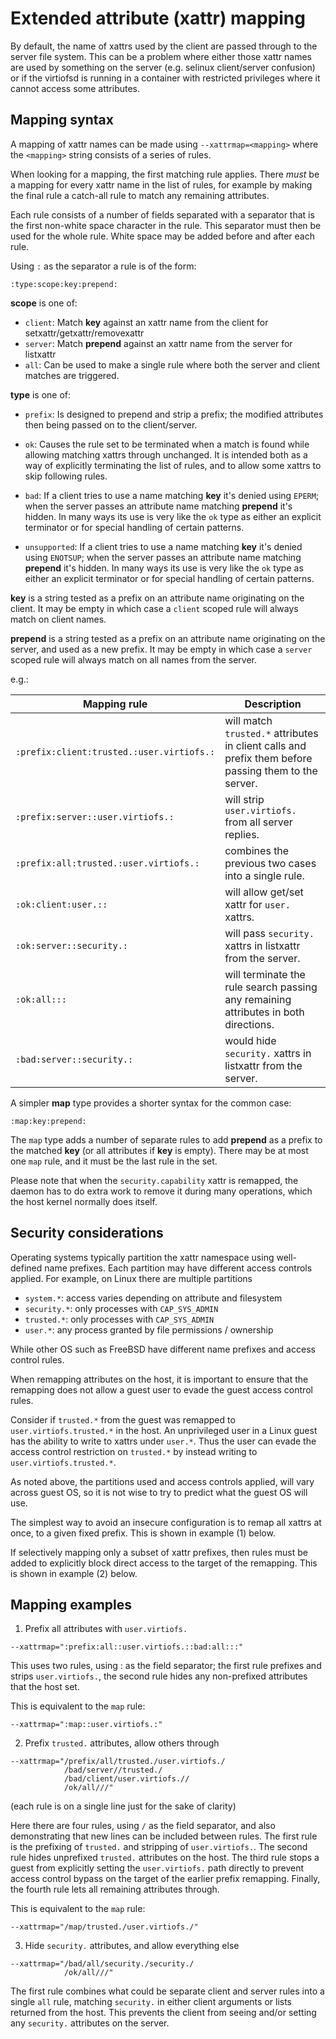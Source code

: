# Extended attribute (xattr) mapping

By default, the name of xattrs used by the client are passed through to the server
file system.  This can be a problem where either those xattr names are used
by something on the server (e.g. selinux client/server confusion) or if the
virtiofsd is running in a container with restricted privileges where it cannot
access some attributes.

## Mapping syntax

A mapping of xattr names can be made using `--xattrmap=<mapping>` where the `<mapping>`
string consists of a series of rules.

When looking for a mapping, the first matching rule applies.
There *must* be a mapping for every xattr name in the list of rules,
for example by making the final rule a catch-all rule to match any remaining attributes.

Each rule consists of a number of fields separated with a separator that is the
first non-white space character in the rule.  This separator must then be used
for the whole rule.
White space may be added before and after each rule.

Using `:` as the separator a rule is of the form:

```
:type:scope:key:prepend:
```

**scope** is one of:

- `client`: Match **key** against an xattr name from the client for
             setxattr/getxattr/removexattr
- `server`: Match **prepend** against an xattr name from the server
             for listxattr
- `all`: Can be used to make a single rule where both the server
          and client matches are triggered.

**type** is one of:

- `prefix`: Is designed to prepend and strip a prefix; the modified
  attributes then being passed on to the client/server.

- `ok`: Causes the rule set to be terminated when a match is found
  while allowing matching xattrs through unchanged.
  It is intended both as a way of explicitly terminating
  the list of rules, and to allow some xattrs to skip following rules.

- `bad`: If a client tries to use a name matching **key** it's
  denied using `EPERM`; when the server passes an attribute
  name matching **prepend** it's hidden.  In many ways its use is very like
  the `ok` type as either an explicit terminator or for special handling of certain
  patterns.

- `unsupported`: If a client tries to use a name matching **key** it's
  denied using `ENOTSUP`; when the server passes an attribute
  name matching **prepend** it's hidden.  In many ways its use is very like
  the `ok` type as either an explicit terminator or for special handling of certain
  patterns.

**key** is a string tested as a prefix on an attribute name originating
on the client.  It may be empty in which case a `client` scoped rule
will always match on client names.

**prepend** is a string tested as a prefix on an attribute name originating
on the server, and used as a new prefix. It may be empty
in which case a `server` scoped rule will always match on all names from
the server.

e.g.:

| Mapping rule                              | Description                                                                                          |
| ----------------------------------------- | ---------------------------------------------------------------------------------------------------- |
| `:prefix:client:trusted.:user.virtiofs.:` | will match `trusted.*` attributes in client calls and prefix them before passing them to the server. |
| `:prefix:server::user.virtiofs.:`         | will strip `user.virtiofs.` from all server replies.                                                 |
| `:prefix:all:trusted.:user.virtiofs.:`    | combines the previous two cases into a single rule.                                                  |
| `:ok:client:user.::`                      | will allow get/set xattr for `user.` xattrs.                                                         |
| `:ok:server::security.:`                  | will pass `security.` xattrs in listxattr from the server.                                           |
| `:ok:all:::`                              | will terminate the rule search passing any remaining attributes in both directions.                  |
| `:bad:server::security.:`                 | would hide `security.` xattrs in listxattr from the server.                                          |

A simpler **map** type provides a shorter syntax for the common case:

```
:map:key:prepend:
```

The `map` type adds a number of separate rules to add **prepend** as a prefix
to the matched **key** (or all attributes if **key** is empty).
There may be at most one `map` rule, and it must be the last rule in the set.

Please note that when the `security.capability` xattr is remapped, the daemon has to do
extra work to remove it during many operations, which the host kernel normally
does itself.

## Security considerations

Operating systems typically partition the xattr namespace using
well-defined name prefixes. Each partition may have different
access controls applied. For example, on Linux there are multiple
partitions

- `system.*`: access varies depending on attribute and filesystem
- `security.*`: only processes with `CAP_SYS_ADMIN`
- `trusted.*`: only processes with `CAP_SYS_ADMIN`
- `user.*`: any process granted by file permissions / ownership

While other OS such as FreeBSD have different name prefixes
and access control rules.

When remapping attributes on the host, it is important to
ensure that the remapping does not allow a guest user to
evade the guest access control rules.

Consider if `trusted.*` from the guest was remapped to
`user.virtiofs.trusted.*` in the host. An unprivileged
user in a Linux guest has the ability to write to xattrs
under `user.*`. Thus the user can evade the access
control restriction on `trusted.*` by instead writing
to `user.virtiofs.trusted.*`.

As noted above, the partitions used and access controls
applied, will vary across guest OS, so it is not wise to
try to predict what the guest OS will use.

The simplest way to avoid an insecure configuration is
to remap all xattrs at once, to a given fixed prefix.
This is shown in example (1) below.

If selectively mapping only a subset of xattr prefixes,
then rules must be added to explicitly block direct
access to the target of the remapping. This is shown
in example (2) below.

## Mapping examples

1. Prefix all attributes with `user.virtiofs.`

```shell
--xattrmap=":prefix:all::user.virtiofs.::bad:all:::"
```

This uses two rules, using : as the field separator;
the first rule prefixes and strips `user.virtiofs.`,
the second rule hides any non-prefixed attributes that
the host set.

This is equivalent to the `map` rule:

```shell
--xattrmap=":map::user.virtiofs.:"
```

2. Prefix `trusted.` attributes, allow others through

```shell
--xattrmap="/prefix/all/trusted./user.virtiofs./
            /bad/server//trusted./
            /bad/client/user.virtiofs.//
            /ok/all///"
```
(each rule is on a single line just for the sake of clarity)

Here there are four rules, using `/` as the field
separator, and also demonstrating that new lines can
be included between rules.
The first rule is the prefixing of `trusted.` and
stripping of `user.virtiofs.`.
The second rule hides unprefixed `trusted.` attributes
on the host.
The third rule stops a guest from explicitly setting
the `user.virtiofs.` path directly to prevent access
control bypass on the target of the earlier prefix
remapping.
Finally, the fourth rule lets all remaining attributes
through.

This is equivalent to the `map` rule:

```shell
--xattrmap="/map/trusted./user.virtiofs./"
```

3. Hide `security.` attributes, and allow everything else

```shell
--xattrmap="/bad/all/security./security./
            /ok/all///"
```

The first rule combines what could be separate client and server
rules into a single `all` rule, matching `security.` in either
client arguments or lists returned from the host.  This prevents
the client from seeing and/or setting any `security.` attributes on the server.